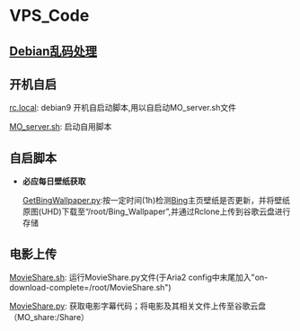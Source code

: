 # VPS_Code

## [Debian乱码处理][Debian乱码处理]

## 开机自启
[rc.local][rc.local]: debian9 开机自启动脚本,用以自启动MO_server.sh文件

[MO_server.sh][MO_server.sh]: 启动自用脚本

## 自启脚本
* **必应每日壁纸获取**

	[GetBingWallpaper.py][GetBingWallpaper.py]:按一定时间(1h)检测[Bing][Bing]主页壁纸是否更新，并将壁纸原图(UHD)下载至“/root/Bing_Wallpaper”,并通过Rclone上传到谷歌云盘进行存储

## 电影上传
[MovieShare.sh][MovieShare.sh]: 运行MovieShare.py文件(于Aria2 config中末尾加入"on-download-complete=/root/MovieShare.sh")

[MovieShare.py][MovieShare.py]: 获取电影字幕代码；将电影及其相关文件上传至谷歌云盘（MO_share:/Share）



[Debian乱码处理]:https://blog.csdn.net/qq_32863631/article/details/75314999

[rc.local]:https://raw.githubusercontent.com/mo1055/VPS_Code/master/rc.local
[MO_server.sh]:https://raw.githubusercontent.com/mo1055/VPS_Code/master/MO_server.sh

[GetBingWallpaper.py]:https://raw.githubusercontent.com/mo1055/VPS_Code/master/GetBingWallpaper.py
[Bing]:https://cn.bing.com/

[MovieShare.sh]:https://raw.githubusercontent.com/mo1055/VPS_Code/master/MovieShare.sh
[MovieShare.py]:https://raw.githubusercontent.com/mo1055/VPS_Code/master/MovieShare.py
